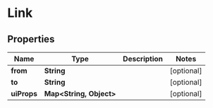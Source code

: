 
# Link

## Properties
Name | Type | Description | Notes
------------ | ------------- | ------------- | -------------
**from** | **String** |  |  [optional]
**to** | **String** |  |  [optional]
**uiProps** | **Map&lt;String, Object&gt;** |  |  [optional]



